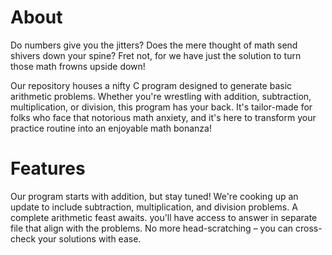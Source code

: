 # About
Do numbers give you the jitters? Does the mere thought of math send shivers down your spine? Fret not, for we have just the solution to turn those math frowns upside down!

Our repository houses a nifty C program designed to generate basic arithmetic problems. Whether you're wrestling with addition, subtraction, multiplication, or division, 
this program has your back. It's tailor-made for folks who face that notorious math anxiety, and it's here to transform your practice routine into an enjoyable math bonanza!

# Features

Our program starts with addition, but stay tuned! We're cooking up an update to include subtraction, multiplication, and division problems. A complete arithmetic feast awaits.
you'll have access to answer in separate file that align with the problems. No more head-scratching – you can cross-check your solutions with ease.
